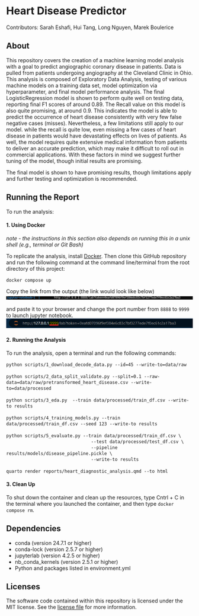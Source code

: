 # Heart Disease Predictor
Contributors: Sarah Eshafi, Hui Tang, Long Nguyen, Marek Boulerice

## About
This repository covers the creation of a machine learning model analysis with a goal to predict angiographic coronary disease in patients. Data is pulled from patients undergoing angiography at the Cleveland Clinic in Ohio. This analysis is composed of Exploratory Data Analysis, testing of various machine models on a training data set, model optimization via hyperparameter, and final model performance analysis. The final LogisticRegression model is shown to perform quite well on testing data, reporting final F1 scores of around 0.89. The Recall value on this model is also quite promising, at around 0.9. This indicates the model is able to predict the occurrence of heart disease consistently with very few false negative cases (misses). Nevertheless, a few limitations still apply to our model. while the recall is quite low, even missing a few cases of heart disease in patients would have devastating effects on lives of patients. As well, the model requires quite extensive medical information from patients to deliver an accurate prediction, which may make it difficult to roll out in commercial applications. With these factors in mind we suggest further tuning of the model, though initial results are promising.


The final model is shown to have promising results, though limitations apply and further testing and optimization is recommended.

## Running the Report
To run the analysis:
#### 1\. Using Docker

*note - the instructions in this section also depends on running this in
a unix shell (e.g., terminal or Git Bash)*

To replicate the analysis, install
[Docker](https://www.docker.com/get-started). Then clone this GitHub
repository and run the following command at the command line/terminal
from the root directory of this project:

    docker compose up

Copy the link from the output (the link would look like below)
![Jupyter-lab](img/jl-link.png)

and paste it to your browser and change the port number from `8888` to `9999` to launch jupyter notebook.
![Jupyter-lab](img/9999.png)

#### 2\. Running the Analysis
To run the analysis, open a terminal and run the following commands:
```
python scripts/1_download_decode_data.py --id=45 --write-to=data/raw

python scripts/2_data_split_validate.py --split=0.1 --raw-data=data/raw/pretransformed_heart_disease.csv --write-to=data/processed

python scripts/3_eda.py  --train data/processed/train_df.csv --write-to results

python scripts/4_training_models.py --train data/processed/train_df.csv --seed 123 --write-to results

python scripts/5_evaluate.py --train data/processed/train_df.csv \
                                --test data/processed/test_df.csv \
                                --pipeline results/models/disease_pipeline.pickle \
                                --write-to results

quarto render reports/heart_diagnostic_analysis.qmd --to html
```

#### 3\. Clean Up
To shut down the container and clean up the resources, type Cntrl + C in the terminal where you launched the container, and then type `docker compose rm`.

## Dependencies
- conda (version 24.7.1 or higher)
- conda-lock (version 2.5.7 or higher)
- jupyterlab (version 4.2.5 or higher)
- nb_conda_kernels (version 2.5.1 or higher)
- Python and packages listed in environment.yml

## Licenses
The software code contained within this repository is licensed under the MIT license. See the [license file](https://github.com/UBC-MDS/DSCI-522-2425-team35-Heart_disease_diagnostic_machine/blob/main/LICENSE) for more information.
